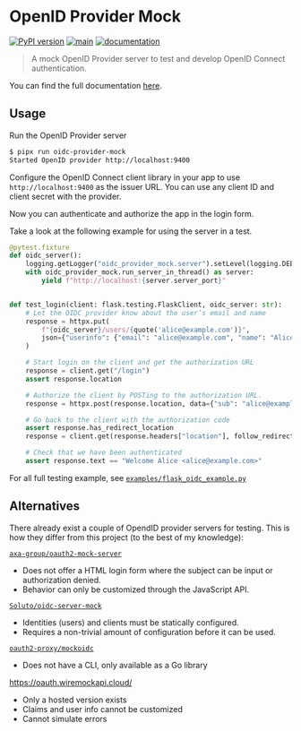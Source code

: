 # OpenID Provider Mock

[![PyPI version](https://img.shields.io/pypi/v/oidc-provider-mock)](https://pypi.org/project/oidc-provider-mock/)
[![main](https://github.com/geigerzaehler/oidc-provider-mock/actions/workflows/main.yaml/badge.svg)](https://github.com/geigerzaehler/oidc-provider-mock/actions/workflows/main.yaml)
[![documentation](https://readthedocs.org/projects/oidc-provider-mock/badge/?version=latest)][docs]

> A mock OpenID Provider server to test and develop OpenID Connect
> authentication.

You can find the full documentation [here][docs].

[docs]: https://oidc-provider-mock.readthedocs.io/latest/

## Usage

Run the OpenID Provider server

```bash
$ pipx run oidc-provider-mock
Started OpenID provider http://localhost:9400
```

Configure the OpenID Connect client library in your app to use
`http://localhost:9400` as the issuer URL. You can use any client ID and client
secret with the provider.

Now you can authenticate and authorize the app in the login form.

Take a look at the following example for using the server in a test.

```python
@pytest.fixture
def oidc_server():
    logging.getLogger("oidc_provider_mock.server").setLevel(logging.DEBUG)
    with oidc_provider_mock.run_server_in_thread() as server:
        yield f"http://localhost:{server.server_port}"


def test_login(client: flask.testing.FlaskClient, oidc_server: str):
    # Let the OIDC provider know about the user’s email and name
    response = httpx.put(
        f"{oidc_server}/users/{quote('alice@example.com')}",
        json={"userinfo": {"email": "alice@example.com", "name": "Alice"}},
    )

    # Start login on the client and get the authorization URL
    response = client.get("/login")
    assert response.location

    # Authorize the client by POSTing to the authorization URL.
    response = httpx.post(response.location, data={"sub": "alice@example.com"})

    # Go back to the client with the authorization code
    assert response.has_redirect_location
    response = client.get(response.headers["location"], follow_redirects=True)

    # Check that we have been authenticated
    assert response.text == "Welcome Alice <alice@example.com>"
```

For all full testing example, see
[`examples/flask_oidc_example.py`](examples/flask_oidc_example.py)

## Alternatives

There already exist a couple of OpendID provider servers for testing. This is
how they differ from this project (to the best of my knowledge):

[`axa-group/oauth2-mock-server`](https://github.com/axa-group/oauth2-mock-server)

- Does not offer a HTML login form where the subject can be input or
  authorization denied.
- Behavior can only be customized through the JavaScript API.

[`Soluto/oidc-server-mock`](https://github.com/Soluto/oidc-server-mock)

- Identities (users) and clients must be statically configured.
- Requires a non-trivial amount of configuration before it can be used.

[`oauth2-proxy/mockoidc`](https://github.com/oauth2-proxy/mockoidc`)

- Does not have a CLI, only available as a Go library

<https://oauth.wiremockapi.cloud/>

- Only a hosted version exists
- Claims and user info cannot be customized
- Cannot simulate errors
